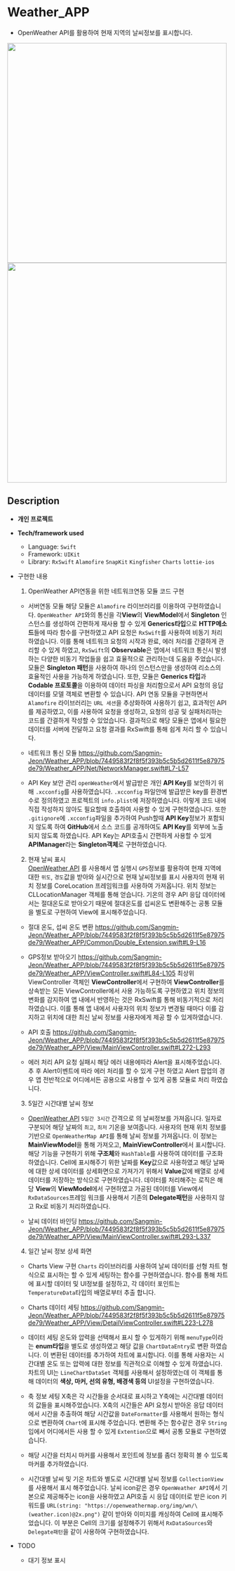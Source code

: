 # Weather_APP
* OpenWeather API를 활용하여 현재 지역의 날씨정보를 표시합니다.   
   
<img src="https://github.com/Sangmin-Jeon/Weather_APP/assets/59474775/07a8e868-34b1-4bb7-8987-2855751d889e.gif" height=500 >  <img src="https://github.com/Sangmin-Jeon/Weather_APP/assets/59474775/5284fce6-5a6e-4b6c-a3d0-6527318df37e.gif" height=500 >

## Description   
   
* **개인 프로젝트**

* **Tech/framework used**
    * Language: `Swift`
    * Framework: `UIKit`
    * Library: `RxSwift` `Alamofire` `SnapKit` `Kingfisher` `Charts` `lottie-ios`

* 구현한 내용
    1. OpenWeather API연동을 위한 네트워크연동 모듈 코드 구현
    * 서버연동 모듈
    해당 모듈은 `Alamofire` 라이브러리를 이용하여 구현하였습니다. `OpenWeather API`와의 통신을 각**View**의 **ViewModel**에서 **Singleton** 인스턴스를 생성하여
    간편하게 재사용 할 수 있게 **Generics타입**으로 **HTTP메소드**들에 따라 함수를 구현하였고 API 요청은 `RxSwift`를 사용하여 비동기 처리 하였습니다.
    이를 통해 네트워크 요청의 시작과 완료, 에러 처리를 간결하게 관리할 수 있게 하였고, `RxSwift`의 **Observable**은 앱에서 네트워크 통신시 발생하는
    다양한 비동기 작업들을 쉽고 효율적으로 관리하는데 도움을 주었습니다.
    모듈은 **Singleton 패턴**을 사용하여 하나의 인스턴스만을 생성하여 리소스의 효율적인 사용을 가능하게 하였습니다.
    또한, 모듈은 **Generics 타입**과 **Codable 프로토콜**을 이용하여 데이터 파싱을 처리함으로서 API 요청의 응답데이터를 모델 객체로 변환할 수 있습니다.
    API 연동 모듈을 구현하면서 `Alamofire` 라이브러리는 `URL 세션`을 추상화하여 사용하기 쉽고, 효과적인 API를 제공하였고, 이를 사용하여 
    요청을 생성하고, 요청의 성공 및 실패처리하는 코드를 간결하게 작성할 수 있었습니다.
    결과적으로 해당 모듈은 앱에서 필요한 데이터를 서버에 전달하고 요청 결과를 RxSwift를 통해 쉽게 처리 할 수 있습니다.  
    
    * 네트워크 통신 모듈
    https://github.com/Sangmin-Jeon/Weather_APP/blob/7449583f2f8f5f393b5c5b5d2611f5e87975de79/Weather_APP/Net/NetworkManager.swift#L7-L57  
    
    * API Key 보안 관리
    `openWeather`에서 발급받은 개인 **API Key**를 보안하기 위해 `.xcconfig`를 사용하였습니다.
    `.xcconfig` 파일안에 발급받은 key를 환경변수로 정의하였고 프로젝트의 `info.plist`에 저장하였습니다. 이렇게 코드 내에 직접 작성하지 않아도
    필요할때 호출하여 사용할 수 있게 구현하였습니다. 또한 `.gitignore`에 `.xcconfig`파일을 추가하여 Push할때 **API Key**정보가 포함되지 않도록 하여
    **GitHub**에서 소스 코드를 공개하여도 **API Key**를 외부에 노출되지 않도록 하였습니다.
    API Key는 API호출시 간편하게 사용할 수 있게 **APIManager**라는 **Singleton객체**로 구현하였습니다.  
    
    2. 현재 날씨 표시      
    [OpenWeather API](https://openweathermap.org/current) 를 사용해서 앱 실행시 `GPS`정보를 활용하여 현재 지역에 대한 `위도`, `경도`값을 받아와 실시간으로 현재 날씨정보를 표시
    사용자의 현재 위치 정보를 CoreLocation 프레임워크를 사용하여 가져옵니다. 위치 정보는 CLLocationManager 객체를 통해 얻습니다.
    기온의 경우 API 응답 데이터에서는 절대온도로 받아오기 때문에 절대온도를 섭씨온도 변환해주는 공통 모듈을 별도로 구현하여 View에 표시해주었습니다.  
    
    * 절대 온도, 섭씨 온도 변환
    https://github.com/Sangmin-Jeon/Weather_APP/blob/7449583f2f8f5f393b5c5b5d2611f5e87975de79/Weather_APP/Common/Double_Extension.swift#L9-L16  
    
    * GPS정보 받아오기
    https://github.com/Sangmin-Jeon/Weather_APP/blob/7449583f2f8f5f393b5c5b5d2611f5e87975de79/Weather_APP/ViewController.swift#L84-L105
    최상위 ViewController 객체인 **ViewController**에서 구현하여 **ViewController**를 상속받는 모든 ViewController에서 사용 가능하도록
    구현하였고 위치 정보의 변화를 감지하여 앱 내에서 반영하는 것은 RxSwift를 통해 비동기적으로 처리 하였습니다.
    이를 통해 앱 내에서 사용자의 위치 정보가 변경될 때마다 이를 감지하고 위치에 대한 최신 날씨 정보를 사용자에게 제공 할 수 있게하였습니다.  
    
    * API 호출
    https://github.com/Sangmin-Jeon/Weather_APP/blob/7449583f2f8f5f393b5c5b5d2611f5e87975de79/Weather_APP/View/MainViewController.swift#L272-L293  
    
    * 에러 처리
    API 요청 실패시 해당 에러 내용에따라 Alert을 표시해주었습니다.
    추 후 Alert이벤트에 따라 에러 처리를 할 수 있게 구현 하였고 Alert 팝업의 경우 앱 전반적으로 어디에서든 
    공용으로 사용할 수 있게 공통 모듈로 처리 하였습니다.  
    
    3. 5일간 시간대별 날씨 정보        
    * [OpenWeather API](https://openweathermap.org/forecast5) `5일간 3시간` 간격으로 의 날씨정보를 가져옵니다. 일자로 구분되어 해당 날짜의 `최고`, `최저` 기온을 보여줍니다.
    사용자의 현재 위치 정보를 기반으로 `OpenWeatherMap API`를 통해 날씨 정보를 가져옵니다. 이 정보는 **MainViewModel**을 통해 가져오고, **MainViewController**에서 표시합니다.
    해당 기능을 구현하기 위해 **구조체**와 `HashTable`를 사용하여 데이터를 구조화 하였습니다.
    Cell에 표시해주기 위한 날짜를 **Key**값으로 사용하였고 해당 날짜에 대한 상세 데이터를 상세화면으로 가져가기 위해서
    **Value**값에 배열로 상세 데이터를 저장하는 방식으로 구현하였습니다.
    데이터를 처리해주는 로직은 해당 **View**의 **ViewModel**에서 구현하였고 가공된 데이터를 View에서 `RxDataSources`프레임 워크를 사용해서
    기존의 **Delegate패턴**을 사용하지 않고 Rx로 비동기 처리하였습니다.  
    
    * 날씨 데이터 바인딩
    https://github.com/Sangmin-Jeon/Weather_APP/blob/7449583f2f8f5f393b5c5b5d2611f5e87975de79/Weather_APP/View/MainViewController.swift#L293-L337  
    
    4. 일간 날씨 정보 상세 화면
    * Charts View 구현
    `Charts` 라이브러리를 사용하여 날씨 데이터를 선형 차트 형식으로 표시하는 할 수 있게 세팅하는 함수를 구현하였습니다.
    함수를 통해 차트에 표시할 데이터 및 UI정보를 설정하고, 각 데이터 포인트는 `TemperatureData`타입의 배열로부터 추출 합니다.  
    
    * Charts 데이터 세팅
    https://github.com/Sangmin-Jeon/Weather_APP/blob/7449583f2f8f5f393b5c5b5d2611f5e87975de79/Weather_APP/View/DetailViewController.swift#L223-L278

    * 데이터 세팅
    온도와 압력을 선택해서 표시 할 수 있게하기 위해 `menuType`이라는 **enum타입**을 별도로 생성하였고 해당 값을 `ChartDataEntry`로 변환 하였습니다.
    이 변환된 데이터를 추가하여 차트에 표시합니다. 이를 통해 사용자는 시간대별 온도 또는 압력에 대한 정보를 직관적으로 이해할 수 있게 하였습니다.
    차트의 UI는 `LineChartDataSet` 객체를 사용해서 설정하였는데 이 객체를 통해 데이터의 **색상, 마커, 선의 유형, 배경색 등의** UI설정을
    구현하였습니다.

    * 축 정보 세팅
    X축은 각 시간들을 순서대로 표시하고 Y축에는 시간대별 데이터의 값들을 표시해주었습니다.
    X축의 시간들은 API 요청시 받아온 응답 데이터에서 시간을 추출하여 해당 시간값을 `DateFormatter`를 사용해서 원하는
    형식으로 변환하여 `Chart`에 표시해 주었습니다.
    변환해 주는 함수같은 경우 `String`입에서 어디에서든 사용 할 수 있게 `Extention`으로 빼서 공통 모듈로 구현하였습니다.  
    
    * 해당 시간을 터치시 마커를 사용해서 포인트에 정보를 좀더 정확히 볼 수 있도록 마커를 추가하였습니다.  
    
    * 시간대별 날씨 및 기온
    차트와 별도로 시간대별 날씨 정보를 `CollectionView`를 사용해서 표시 해주었습니다.
    날씨 icon같은 경우 `OpenWeather API`에서 기본으로 제공해주는 icon을 사용하였고 API호출 시 응답 데이터로 받은 icon 키워드를
    `URL(string: "https://openweathermap.org/img/wn/\(weather.icon)@2x.png")` 같이 받아와 이미지를 캐싱하여
    Cell에 표시해주었습니다.
    이 부분은 Cell의 크기를 설정해주기 위해서 `RxDataSources`와 `Delegate패턴`을 같이 사용하여 구현하였습니다.

* TODO
   * 대기 정보 표시
 
    
